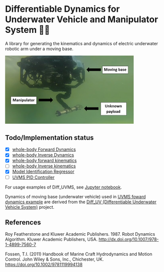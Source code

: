 # Differentiable Dynamics for Underwater Vehicle and Manipulator System 🦾🌊
A library for generating the kinematics and dynamics of electric underwater robotic arm under a moving base.
<!-- ![alt text]() -->
<img src="./resources/uvman.jpg" width="420"/>

## Todo/Implementation status
- [x] [whole-body Forward Dynamics](https://github.com/edxmorgan/diff_uvms/blob/main/usage/example/uvms_forward_dynamics.ipynb)
- [x] [whole-body Inverse Dynamics](https://github.com/edxmorgan/diff_uvms/blob/main/usage/example/uvms_dynamics.ipynb)
- [x] [whole-body forward kinematics](https://github.com/edxmorgan/diff_uvms/blob/main/usage/example/uvms_forward_kinematics.ipynb)
- [ ] [whole-body Inverse kinematics](https://github.com/edxmorgan/diff_uvms/blob/main/usage/example/uvms_inverse_kinematics)
- [x] [Model Identification Regressor](https://github.com/edxmorgan/diff_uvms/blob/main/usage/example/uvms_for_identification.ipynb)
- [ ] [UVMS PID Controller](https://github.com/edxmorgan/diff_uvms/blob/main/usage/example/uvms_pid)

For usage examples of Diff_UVMS, see [Jupyter notebook](https://github.com/edxmorgan/Diff_UVMS/tree/main/usage/example).

Dynamics of moving base (underwater vehicle) used in [UVMS foward dynamics example](https://github.com/edxmorgan/diff_uvms/blob/main/usage/example/uvms_forward_dynamics.ipynb) are derived from the [Diff_UV (Differentiable Underwater Vehicle System)](https://github.com/edxmorgan/Diff_UV) project.


## References
Roy Featherstone and Kluwer Academic Publishers. 1987. Robot Dynamics Algorithm. Kluwer Academic Publishers, USA. http://dx.doi.org/10.1007/978-1-4899-7560-7

Fossen, T.I. (2011) Handbook of Marine Craft Hydrodynamics and Motion Control. John Wiley & Sons, Inc., Chichester, UK. https://doi.org/10.1002/9781119994138